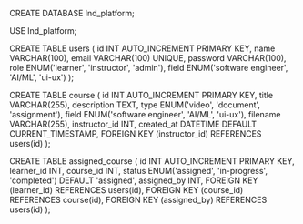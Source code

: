 CREATE DATABASE lnd_platform;

USE lnd_platform;

CREATE TABLE users (
    id INT AUTO_INCREMENT PRIMARY KEY,
    name VARCHAR(100),
    email VARCHAR(100) UNIQUE,
    password VARCHAR(100),
    role ENUM('learner', 'instructor', 'admin'),
    field ENUM('software engineer', 'AI/ML', 'ui-ux')
);

CREATE TABLE course (
    id INT AUTO_INCREMENT PRIMARY KEY,
    title VARCHAR(255),
    description TEXT,
    type ENUM('video', 'document', 'assignment'),
    field ENUM('software engineer', 'AI/ML', 'ui-ux'),
    filename VARCHAR(255),
    instructor_id INT,
    created_at DATETIME DEFAULT CURRENT_TIMESTAMP,
    FOREIGN KEY (instructor_id) REFERENCES users(id)
);

CREATE TABLE assigned_course (
    id INT AUTO_INCREMENT PRIMARY KEY,
    learner_id INT,
    course_id INT,
    status ENUM('assigned', 'in-progress', 'completed') DEFAULT 'assigned',
    assigned_by INT,
    FOREIGN KEY (learner_id) REFERENCES users(id),
    FOREIGN KEY (course_id) REFERENCES course(id),
    FOREIGN KEY (assigned_by) REFERENCES users(id)
);


